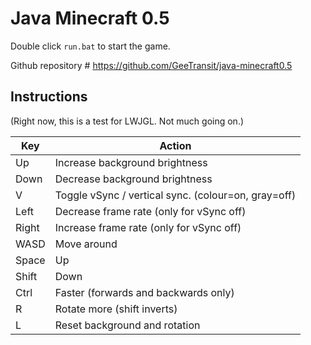 # Java Minecraft 0.5

Double click `run.bat` to start the game.

Github repository # https://github.com/GeeTransit/java-minecraft0.5

## Instructions

(Right now, this is a test for LWJGL. Not much going on.)

| Key   | Action |
| ----- | ------ |
| Up    | Increase background brightness |
| Down  | Decrease background brightness |
| V     | Toggle vSync / vertical sync. (colour=on, gray=off) |
| Left  | Decrease frame rate (only for vSync off) |
| Right | Increase frame rate (only for vSync off) |
| WASD  | Move around |
| Space | Up |
| Shift | Down |
| Ctrl  | Faster (forwards and backwards only) |
| R     | Rotate more (shift inverts) |
| L     | Reset background and rotation |
